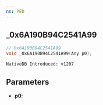 ```yaml
---
ns: PED
---
```

## _0x6A190B94C2541A99

```c
// 0x6A190B94C2541A99
void _0x6A190B94C2541A99(Any p0);
```

```
NativeDB Introduced: v1207
```

## Parameters
* **p0**:
